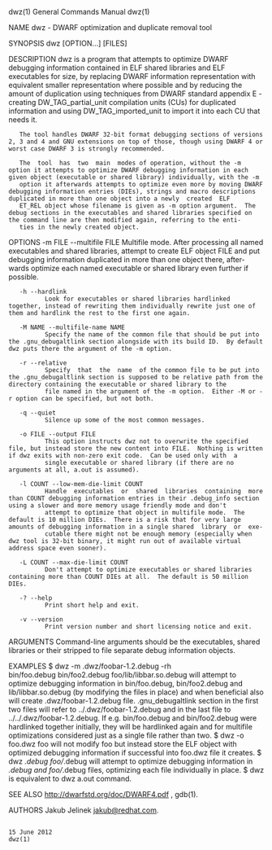 dwz(1)                                                                                     General Commands Manual                                                                                     dwz(1)



NAME
       dwz - DWARF optimization and duplicate removal tool

SYNOPSIS
       dwz [OPTION...] [FILES]

DESCRIPTION
       dwz  is  a program that attempts to optimize DWARF debugging information contained in ELF shared libraries and ELF executables for size, by replacing DWARF information representation with equivalent
       smaller representation where possible and by reducing the amount of duplication using techniques from DWARF standard appendix E - creating DW_TAG_partial_unit compilation units (CUs) for  duplicated
       information and using DW_TAG_imported_unit to import it into each CU that needs it.

       The tool handles DWARF 32-bit format debugging sections of versions 2, 3 and 4 and GNU extensions on top of those, though using DWARF 4 or worst case DWARF 3 is strongly recommended.

       The  tool  has  two  main  modes of operation, without the -m option it attempts to optimize DWARF debugging information in each given object (executable or shared library) individually, with the -m
       option it afterwards attempts to optimize even more by moving DWARF debugging information entries (DIEs), strings and macro descriptions duplicated in more than one object into a newly  created  ELF
       ET_REL object whose filename is given as -m option argument.  The debug sections in the executables and shared libraries specified on the command line are then modified again, referring to the enti‐
       ties in the newly created object.

OPTIONS
       -m FILE --multifile FILE
              Multifile mode.  After processing all named executables and shared libraries, attempt to create ELF object FILE and put debugging information duplicated in more than one object there,  after‐
              wards optimize each named executable or shared library even further if possible.

       -h --hardlink
              Look for executables or shared libraries hardlinked together, instead of rewriting them individually rewrite just one of them and hardlink the rest to the first one again.

       -M NAME --multifile-name NAME
              Specify the name of the common file that should be put into the .gnu_debugaltlink section alongside with its build ID.  By default dwz puts there the argument of the -m option.

       -r --relative
              Specify  that  the  name  of the common file to be put into the .gnu_debugaltlink section is supposed to be relative path from the directory containing the executable or shared library to the
              file named in the argument of the -m option.  Either -M or -r option can be specified, but not both.

       -q --quiet
              Silence up some of the most common messages.

       -o FILE --output FILE
              This option instructs dwz not to overwrite the specified file, but instead store the new content into FILE.  Nothing is written if dwz exits with non-zero exit code.  Can be used only with  a
              single executable or shared library (if there are no arguments at all, a.out is assumed).

       -l COUNT --low-mem-die-limit COUNT
              Handle  executables  or  shared  libraries  containing  more than COUNT debugging information entries in their .debug_info section using a slower and more memory usage friendly mode and don't
              attempt to optimize that object in multifile mode.  The default is 10 million DIEs.  There is a risk that for very large amounts of debugging information in a single shared  library  or  exe‐
              cutable there might not be enough memory (especially when dwz tool is 32-bit binary, it might run out of available virtual address space even sooner).

       -L COUNT --max-die-limit COUNT
              Don't attempt to optimize executables or shared libraries containing more than COUNT DIEs at all.  The default is 50 million DIEs.

       -? --help
              Print short help and exit.

       -v --version
              Print version number and short licensing notice and exit.

ARGUMENTS
       Command-line arguments should be the executables, shared libraries or their stripped to file separate debug information objects.

EXAMPLES
              $ dwz -m .dwz/foobar-1.2.debug -rh \
                bin/foo.debug bin/foo2.debug foo/lib/libbar.so.debug
       will  attempt  to optimize debugging information in bin/foo.debug, bin/foo2.debug and lib/libbar.so.debug (by modifying the files in place) and when beneficial also will create .dwz/foobar-1.2.debug
       file.  .gnu_debugaltlink section in the first two files will refer to ../.dwz/foobar-1.2.debug and in the last file to ../../.dwz/foobar-1.2.debug.  If e.g.  bin/foo.debug  and  bin/foo2.debug  were
       hardlinked together initially, they will be hardlinked again and for multifile optimizations considered just as a single file rather than two.
              $ dwz -o foo.dwz foo
       will not modify foo but instead store the ELF object with optimized debugging information if successful into foo.dwz file it creates.
              $ dwz *.debug foo/*.debug
       will attempt to optimize debugging information in *.debug and foo/*.debug files, optimizing each file individually in place.
              $ dwz
       is equivalent to dwz a.out command.

SEE ALSO
       http://dwarfstd.org/doc/DWARF4.pdf , gdb(1).

AUTHORS
       Jakub Jelinek <jakub@redhat.com>.



                                                                                                 15 June 2012                                                                                          dwz(1)
